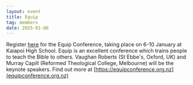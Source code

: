 ```yaml
---
layout: event
title: Equip
tag: members
date: 2025-01-06
---
```


Register [here](https://trinitysc.us19.list-manage.com/track/click?u=230f84425691a35de50182bb4&id=92ef4479da&e=60bff93339) for the Equip Conference, 
taking place on 6-10 January at Kaiapoi High School.  Equip is an excellent conference which trains people to teach the Bible to others. Vaughan Roberts (St Ebbe's, Oxford, UK) and Murray Capill (Reformed Theological College, Melbourne) will be the keynote speakers. 
Find out more at [https://equipconference.org.nz](equipconference.org.nz)

